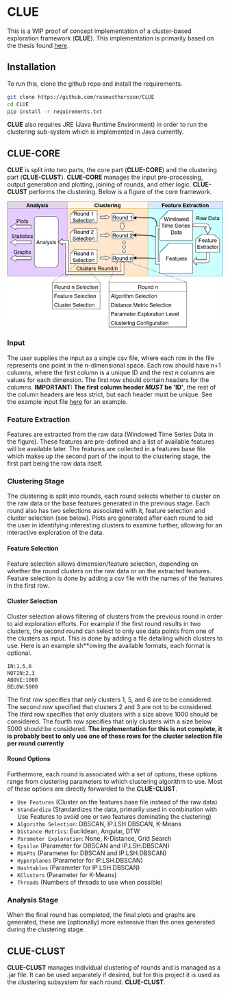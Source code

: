 # CLUE

This is a WIP proof of concept implementation of a cluster-based exploration framework (**CLUE**). This implementation is primarily based on the thesis found [here](https://gupea.ub.gu.se/handle/2077/89783).

## Installation

To run this, clone the github repo and install the requirements.

```bash
git clone https://github.com/rasmusthorsson/CLUE
cd CLUE
pip install -r requirements.txt
```

**CLUE** also requires JRE (Java Runtime Environment) in order to run the clustering sub-system which is implemented in Java currently.

## CLUE-CORE

**CLUE** is split into two parts, the core part (**CLUE-CORE**) and the clustering part (**CLUE-CLUST**). **CLUE-CORE** manages the input pre-processing, output generation and plotting, joining of rounds, and other logic. **CLUE-CLUST** performs the clustering. Below is a figure of the core framework.

![CLUE](assets/clue.png)

### Input

The user supplies the input as a single csv file, where each row in the file represents one point in the n-dimensional space. Each row should have n+1 columns, where the first column is a unique ID and the rest n columns are values for each dimension. The first row should contain headers for the columns. **IMPORTANT: The first column header *MUST* be 'ID'**, the rest of the column headers are less strict, but each header must be unique. See the example input file [here](input.csv) for an example.

### Feature Extraction

Features are extracted from the raw data (Windowed Time Series Data in the figure). These features are pre-defined and a list of available features will be available later. The features are collected in a features base file which makes up the second part of the input to the clustering stage, the first part being the raw data itself.

### Clustering Stage

The clustering is split into rounds, each round selects whether to cluster on the raw data or the base features generated in the previous stage. Each round also has two selections associated with it, feature selection and cluster selection (see below). Plots are generated after each round to aid the user in identifying interesting clusters to examine further, allowing for an interactive exploration of the data. 

#### Feature Selection

Feature selection allows dimension/feature selection, depending on whether the round clusters on the raw data or on the extracted features. Feature selection is done by adding a csv file with the names of the features in the first row.

#### Cluster Selection

Cluster selection allows filtering of clusters from the previous round in order to aid exploration efforts. For example if the first round results in two clusters, the second round can select to only use data points from one of the clusters as input. This is done by adding a file detailing which clusters to use. Here is an example sh**owing the available formats, each format is optional.

```
IN:1,5,6 
NOTIN:2,3
ABOVE:1000
BELOW:5000
```

The first row specifies that only clusters 1, 5, and 6 are to be considered. The second row specified that clusters 2 and 3 are not to be considered. The third row specifies that only clusters with a size above 1000 should be considered. The fourth row specifies that only clusters with a size below 5000 should be considered. **The implementation for this is not complete, it is probably best to only use one of these rows for the cluster selection file per round currently**

#### Round Options

Furthermore, each round is associated with a set of options, these options range from clustering parameters to which clustering algorithm to use. Most of these options are directly forwarded to the **CLUE-CLUST**.

- `Use Features` (Cluster on the features base file instead of the raw data)
- `Standardize` (Standardizes the data, primarily used in combination with Use Features to avoid one or two features dominating the clustering)
- `Algorithm Selection`:  DBSCAN, IP.LSH.DBSCAN, K-Means
- `Distance Metrics`: Euclidean, Angular, DTW
- `Parameter Exploration`: None, K-Distance, Grid Search
- `Epsilon` (Parameter for DBSCAN and IP.LSH.DBSCAN)
- `MinPts` (Parameter for DBSCAN and IP.LSH.DBSCAN)
- `Hyperplanes` (Parameter for IP.LSH.DBSCAN)
- `Hashtables` (Parameter for IP.LSH.DBSCAN)
- `KClusters` (Parameter for K-Means)
- `Threads` (Numbers of threads to use when possible)

### Analysis Stage

When the final round has completed, the final plots and graphs are generated, these are (optionally) more extensive than the ones generated during the clustering stage. 

## CLUE-CLUST

**CLUE-CLUST** manages individual clustering of rounds and is managed as a .jar file. It can be used separately if desired, but for this project it is used as the clustering subsystem for each round. **CLUE-CLUST**.
